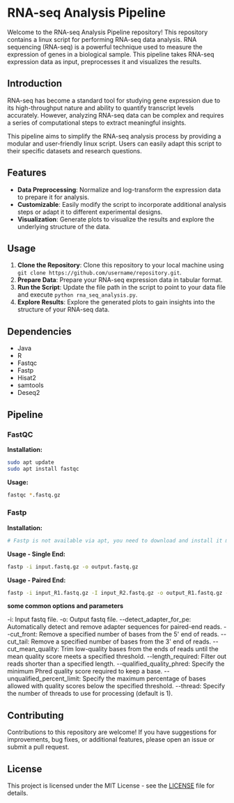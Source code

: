 # RNA-seq Analysis Pipeline

Welcome to the RNA-seq Analysis Pipeline repository! This repository contains a linux script for performing RNA-seq data analysis. RNA sequencing (RNA-seq) is a powerful technique used to measure the expression of genes in a biological sample. This pipeline takes RNA-seq expression data as input, preprocesses it and visualizes the results.

## Introduction

RNA-seq has become a standard tool for studying gene expression due to its high-throughput nature and ability to quantify transcript levels accurately. However, analyzing RNA-seq data can be complex and requires a series of computational steps to extract meaningful insights.

This pipeline aims to simplify the RNA-seq analysis process by providing a modular and user-friendly linux script. Users can easily adapt this script to their specific datasets and research questions.

## Features

- **Data Preprocessing**: Normalize and log-transform the expression data to prepare it for analysis.
- **Customizable**: Easily modify the script to incorporate additional analysis steps or adapt it to different experimental designs.
- **Visualization**: Generate plots to visualize the results and explore the underlying structure of the data.

## Usage

1. **Clone the Repository**: Clone this repository to your local machine using `git clone https://github.com/username/repository.git`.
2. **Prepare Data**: Prepare your RNA-seq expression data in tabular format.
3. **Run the Script**: Update the file path in the script to point to your data file and execute `python rna_seq_analysis.py`.
4. **Explore Results**: Explore the generated plots to gain insights into the structure of your RNA-seq data.

## Dependencies

- Java
- R
- Fastqc
- Fastp
- Hisat2
- samtools
- Deseq2

## Pipeline

### FastQC

**Installation:**
```bash
sudo apt update
sudo apt install fastqc
```

**Usage:**
```bash
fastqc *.fastq.gz
```

### Fastp

**Installation:**
```bash
# Fastp is not available via apt, you need to download and install it manually or via bioconda
```

**Usage - Single End:**
```bash
fastp -i input.fastq.gz -o output.fastq.gz
```

**Usage - Paired End:**
```bash
fastp -i input_R1.fastq.gz -I input_R2.fastq.gz -o output_R1.fastq.gz -O output_R2.fastq.gz --detect_adapter_for_pe
```

**some common options and parameters**

-i: Input fastq file.
-o: Output fastq file.
--detect_adapter_for_pe: Automatically detect and remove adapter sequences for paired-end reads.
--cut_front: Remove a specified number of bases from the 5' end of reads.
--cut_tail: Remove a specified number of bases from the 3' end of reads.
--cut_mean_quality: Trim low-quality bases from the ends of reads until the mean quality score meets a specified threshold.
--length_required: Filter out reads shorter than a specified length.
--qualified_quality_phred: Specify the minimum Phred quality score required to keep a base.
--unqualified_percent_limit: Specify the maximum percentage of bases allowed with quality scores below the specified threshold.
--thread: Specify the number of threads to use for processing (default is 1).


## Contributing

Contributions to this repository are welcome! If you have suggestions for improvements, bug fixes, or additional features, please open an issue or submit a pull request.

## License

This project is licensed under the MIT License - see the [LICENSE](LICENSE) file for details.
